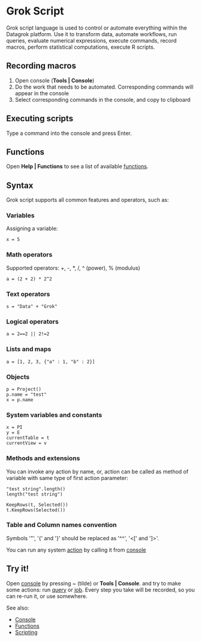 <!-- TITLE: Grok Script -->
<!-- SUBTITLE: -->

# Grok Script

Grok script language is used to control or automate everything within 
the Datagrok platform. Use it to transform data, automate workflows, run queries,
evaluate numerical expressions, execute commands, record macros, 
perform statistical computations, execute R scripts.

## Recording macros

  1. Open console (**Tools | Console**) 
  2. Do the work that needs to be automated. Corresponding commands will appear in the console
  3. Select corresponding commands in the console, and copy to clipboard 

## Executing scripts

Type a command into the console and press Enter.

## Functions

Open **Help | Functions** to see a list of available [functions](functions/function.md).

## Syntax

Grok script supports all common features and operators, such as:

### Variables

Assigning a variable:

```
x = 5 
```

### Math operators

Supported operators: +, -, *, /, ^ (power), % (modulus)

```
a = (2 + 2) * 2^2
```

### Text operators
```
s = "Data" + "Grok"
```

### Logical operators
```
a = 2==2 || 2!=2
```

### Lists and maps
```
a = [1, 2, 3, {"a" : 1, "b" : 2}]
```

### Objects
```
p = Project()
p.name = "test"
x = p.name
```

### System variables and constants
```
x = PI
y = E
currentTable = t
currentView = v
```

### Methods and extensions
You can invoke any action by name, or, action can be called as method of variable with same 
type of first action parameter:
```
"test string".length()
length("test string")
```

```
KeepRows(t, Selected())
t.KeepRows(Selected())
```

### Table and Column names convention

Symbols '"', '{' and '}' should be replaced as '^^', '<\[' and ']>'.

You can run any system [action](functions/function.md) by calling it from [console](navigation.md#console)

## Try it!

Open [console](navigation.md#console) by pressing ~ (tilde) or **Tools | Console**. and try to make some actions: 
run [query](../access/data-query.md) or [job](../access/data-job.md).
Every step you take will be recorded, so you can re-run it, or use somewhere.

See also:

  * [Console](navigation.md#console)
  * [Functions](functions/function.md)
  * [Scripting](../develop/scripting.md)

